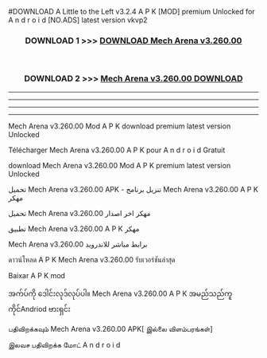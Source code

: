 #DOWNLOAD A Little to the Left v3.2.4 A P K [MOD] premium Unlocked for A n d r o i d [NO.ADS] latest version vkvp2 



<div align="center">

<h3>DOWNLOAD 1 >>> <a href="https://downloadmod1.web.app/?judul=Mech Arena v3.260.00">DOWNLOAD Mech Arena v3.260.00</a></h3><br>

<h3>DOWNLOAD 2 >>> <a href="https://downloadmod1.web.app/?judul=Mech Arena v3.260.00">Mech Arena v3.260.00 DOWNLOAD </a></h3>

</div>


----------------------------------------------------------

----------------------------------------------------------

----------------------------------------------------------

----------------------------------------------------------


Mech Arena v3.260.00 Mod A P K download premium latest version Unlocked

Télécharger Mech Arena v3.260.00 A P K pour A n d r o i d Gratuit

download Mech Arena v3.260.00 Mod A P K premium latest version Unlocked

تحميل Mech Arena v3.260.00 APK - تنزيل برنامج Mech Arena v3.260.00 A P K مهكر

تحميل Mech Arena v3.260.00 مهكر اخر اصدار

تطبيق Mech Arena v3.260.00 A P K مهكر

Mech Arena v3.260.00 برابط مباشر للاندرويد

ดาวน์โหลด A P K Mech Arena v3.260.00 รับเวอร์ชันล่าสุด

Baixar A P K mod

အက်ပ်ကို ဒေါင်းလုဒ်လုပ်ပါ။ Mech Arena v3.260.00 A P K အမည်သည်ကူကိုင်Andriod ဗားရှင်း

பதிவிறக்கவும் Mech Arena v3.260.00 APK[ இல்லை விளம்பரங்கள்] 
 
இலவச பதிவிறக்க மோட் A n d r o i d



